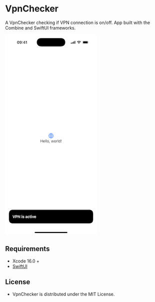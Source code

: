 # VpnChecker

A VpnChecker checking if VPN connection is on/off.
App built with the Combine and SwiftUI frameworks.

![](./demo.png)

## Requirements

- Xcode 16.0 +
- [SwiftUI](https://developer.apple.com/xcode/swiftui/)

## License

- VpnChecker is distributed under the MIT License.

